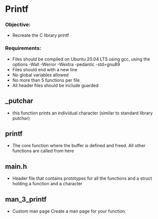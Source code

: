 # Printf
### Objective:
* Recreate the C library printf
### Requirements:
* Files should be compiled on Ubuntu 20.04 LTS using gcc, using the options -Wall -Werror -Wextra -pedantic -std=gnu89
* Files should end with a new line
* No global variables allowed
* No more than 5 functions per file
* All header files should be include guarded
## _putchar
* this function prints an individual character (similar to standard library putchar)
## printf
* The core function where the buffer is defined and freed. All other functions are called from here

## main.h
* Header file that contains prototypes for all the functions and a struct holding a function and a character
## man_3_printf
* Custom man page Create a man page for your function.
